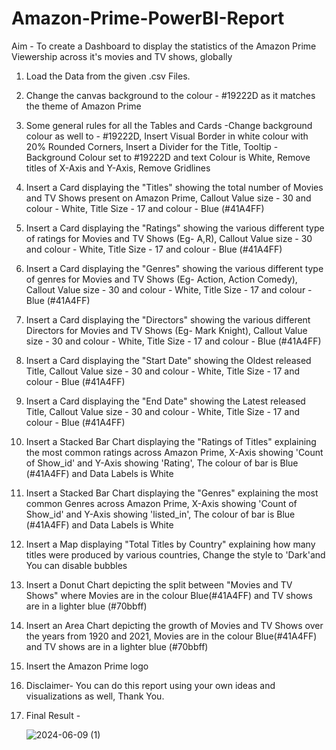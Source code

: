 # Amazon-Prime-PowerBI-Report

Aim - To create a Dashboard to display the statistics of the Amazon Prime Viewership across it's movies and TV shows, globally

1) Load the Data from the given .csv Files.
2) Change the canvas background to the colour - #19222D as it matches the theme of Amazon Prime
3) Some general rules for all the Tables and Cards -Change background colour as well to - #19222D, Insert Visual Border in white colour with 20% Rounded Corners, Insert a Divider for the Title, Tooltip - Background Colour set to #19222D and text Colour is White, Remove titles of X-Axis and Y-Axis, Remove Gridlines
4) Insert a Card displaying the "Titles" showing the total number of Movies and TV Shows present on Amazon Prime, Callout Value size - 30 and colour - White, Title Size - 17 and colour - Blue (#41A4FF)
5) Insert a Card displaying the "Ratings" showing the various different type of ratings for Movies and TV Shows (Eg- A,R), Callout Value size - 30 and colour - White, Title Size - 17 and colour - Blue (#41A4FF)
6) Insert a Card displaying the "Genres" showing the various different type of genres for Movies and TV Shows (Eg- Action, Action Comedy), Callout Value size - 30 and colour - White, Title Size - 17 and colour - Blue (#41A4FF)
7) Insert a Card displaying the "Directors" showing the various different Directors for Movies and TV Shows (Eg- Mark Knight), Callout Value size - 30 and colour - White, Title Size - 17 and colour - Blue (#41A4FF)
8) Insert a Card displaying the "Start Date" showing the Oldest released Title, Callout Value size - 30 and colour - White, Title Size - 17 and colour - Blue (#41A4FF)
9) Insert a Card displaying the "End Date" showing the Latest released Title, Callout Value size - 30 and colour - White, Title Size - 17 and colour - Blue (#41A4FF)
10) Insert a Stacked Bar Chart displaying the "Ratings of Titles" explaining the most common ratings across Amazon Prime, X-Axis showing 'Count of Show_id' and Y-Axis showing 'Rating', The colour of bar is Blue (#41A4FF) and Data Labels is White
11) Insert a Stacked Bar Chart displaying the "Genres" explaining the most common Genres across Amazon Prime, X-Axis showing 'Count of Show_id' and Y-Axis showing 'listed_in', The colour of bar is Blue (#41A4FF) and Data Labels is White
12) Insert a Map displaying "Total Titles by Country" explaining how many titles were produced by various countries, Change the style to 'Dark'and You can disable bubbles
13) Insert a Donut Chart depicting the split between "Movies and TV Shows" where Movies are in the colour Blue(#41A4FF) and TV shows are in a lighter blue (#70bbff)
14) Insert an Area Chart depicting the growth of Movies and TV Shows over the years from 1920 and 2021,  Movies are in the colour Blue(#41A4FF) and TV shows are in a lighter blue (#70bbff)
15) Insert the Amazon Prime logo
16) Disclaimer- You can do this report using your own ideas and visualizations as well, Thank You.
17) Final Result -



    ![2024-06-09 (1)](https://github.com/viskypapi/Amazon-Prime-PowerBI-Report/assets/164670302/02c1ceeb-fb6d-41ef-8adf-2c357a269929)


